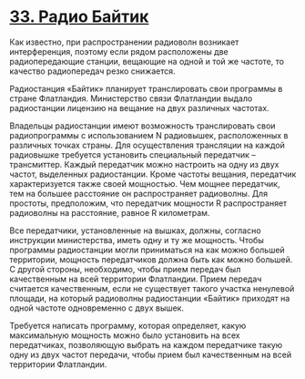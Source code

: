 # [33. Радио Байтик](Task.pdf)

Как известно, при распространении радиоволн возникает интерференция, поэтому если рядом расположены две радиопередающие станции, вещающие на одной и той же частоте, то качество радиопередач резко снижается.

Радиостанция «Байтик» планирует транслировать свои программы в стране Флатландия. Министерство связи Флатландии выдало радиостанции лицензию на вещание на двух различных частотах.

Владельцы радиостанции имеют возможность транслировать свои радиопрограммы с использованием N радиовышек, расположенных в различных точках страны. Для осуществления трансляции на каждой радиовышке требуется установить специальный передатчик – трансмиттер. Каждый передатчик можно настроить на одну из двух частот, выделенных радиостанции. Кроме частоты вещания, передатчик характеризуется также своей мощностью. Чем мощнее передатчик, тем на большее расстояние он распространяет радиоволны. Для простоты, предположим, что передатчик мощности R распространяет радиоволны на расстояние, равное R километрам.

Все передатчики, установленные на вышках, должны, согласно инструкции министерства, иметь одну и ту же мощность. Чтобы программы радиостанции могли приниматься на как можно большей территории, мощность передатчиков должна быть как можно большей. С другой стороны, необходимо, чтобы прием передач был качественным на всей территории Флатландии. Прием передач считается качественным, если не существует такого участка ненулевой площади, на который радиоволны радиостанции «Байтик» приходят на одной частоте одновременно с двух вышек.

Требуется написать программу, которая определяет, какую максимальную мощность можно было установить на всех передатчиках, позволяющую выбрать на каждом передатчике такую одну из двух частот передачи, чтобы прием был качественным на всей территории Флатландии.